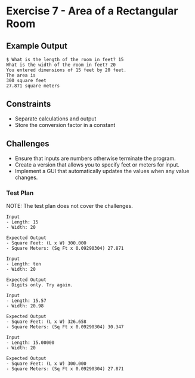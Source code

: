 # Exercise 7 - Area of a Rectangular Room

## Example Output

```
$ What is the length of the room in feet? 15
What is the width of the room in feet? 20
You entered dimensions of 15 feet by 20 feet.
The area is
300 square feet
27.871 square meters

```

## Constraints
- Separate calculations and output
- Store the conversion factor in a constant

## Challenges
* Ensure that inputs are numbers otherwise terminate the program.
* Create a version that allows you to specify feet or meters for input.
* Implement a GUI that automatically updates the values when any value changes. 

### Test Plan

NOTE: The test plan does not cover the challenges. 

```
Input
- Length: 15
- Width: 20

Expected Output
- Square Feet: (L x W) 300.000
- Square Meters: (Sq Ft x 0.09290304) 27.871 
```

```
Input
- Length: ten
- Width: 20

Expected Output
- Digits only. Try again. 
```

```
Input
- Length: 15.57
- Width: 20.98

Expected Output
- Square Feet: (L x W) 326.658
- Square Meters: (Sq Ft x 0.09290304) 30.347
```

```
Input
- Length: 15.00000
- Width: 20

Expected Output
- Square Feet: (L x W) 300.000
- Square Meters: (Sq Ft x 0.09290304) 27.871 
```
